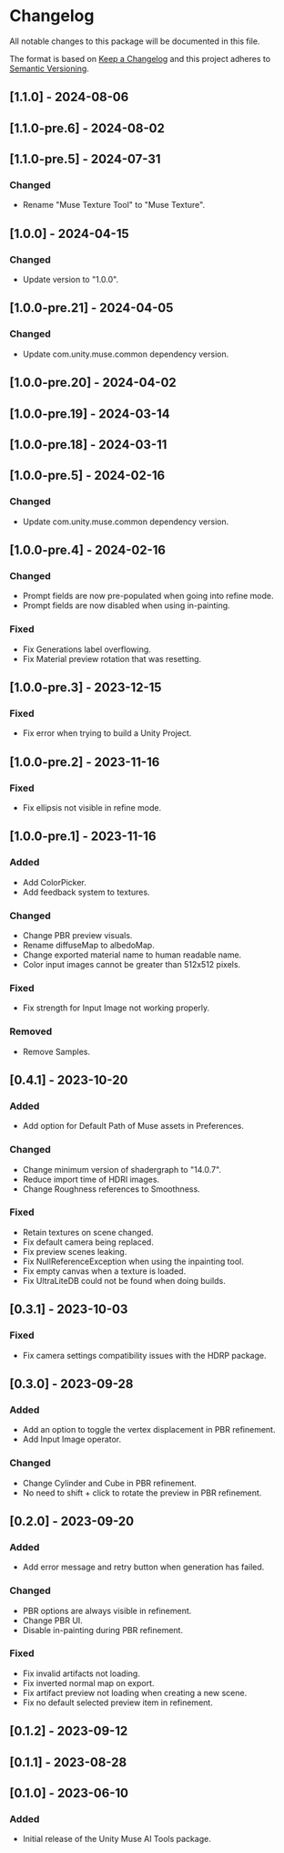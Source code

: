 # Changelog
All notable changes to this package will be documented in this file.

The format is based on [Keep a Changelog](http://keepachangelog.com/en/1.0.0/)
and this project adheres to [Semantic Versioning](http://semver.org/spec/v2.0.0.html).

## [1.1.0] - 2024-08-06

## [1.1.0-pre.6] - 2024-08-02

## [1.1.0-pre.5] - 2024-07-31

### Changed
- Rename "Muse Texture Tool" to "Muse Texture".

## [1.0.0] - 2024-04-15

### Changed

- Update version to "1.0.0".

## [1.0.0-pre.21] - 2024-04-05

### Changed

- Update com.unity.muse.common dependency version.

## [1.0.0-pre.20] - 2024-04-02

## [1.0.0-pre.19] - 2024-03-14

## [1.0.0-pre.18] - 2024-03-11

## [1.0.0-pre.5] - 2024-02-16

### Changed

- Update com.unity.muse.common dependency version.

## [1.0.0-pre.4] - 2024-02-16

### Changed

- Prompt fields are now pre-populated when going into refine mode.
- Prompt fields are now disabled when using in-painting.

### Fixed

- Fix Generations label overflowing.
- Fix Material preview rotation that was resetting.

## [1.0.0-pre.3] - 2023-12-15

### Fixed

- Fix error when trying to build a Unity Project.

## [1.0.0-pre.2] - 2023-11-16

### Fixed

- Fix ellipsis not visible in refine mode.

## [1.0.0-pre.1] - 2023-11-16

### Added

- Add ColorPicker.
- Add feedback system to textures.

### Changed

- Change PBR preview visuals.
- Rename diffuseMap to albedoMap.
- Change exported material name to human readable name.
- Color input images cannot be greater than 512x512 pixels.

### Fixed

- Fix strength for Input Image not working properly.

### Removed

- Remove Samples.

## [0.4.1] - 2023-10-20

### Added

- Add option for Default Path of Muse assets in Preferences.

### Changed

- Change minimum version of shadergraph to "14.0.7".
- Reduce import time of HDRI images.
- Change Roughness references to Smoothness.

### Fixed

- Retain textures on scene changed.
- Fix default camera being replaced.
- Fix preview scenes leaking.
- Fix NullReferenceException when using the inpainting tool.
- Fix empty canvas when a texture is loaded.
- Fix UltraLiteDB could not be found when doing builds.

## [0.3.1] - 2023-10-03

### Fixed

- Fix camera settings compatibility issues with the HDRP package.

## [0.3.0] - 2023-09-28

### Added

- Add an option to toggle the vertex displacement in PBR refinement.
- Add Input Image operator.

### Changed

- Change Cylinder and Cube in PBR refinement.
- No need to shift + click to rotate the preview in PBR refinement.

## [0.2.0] - 2023-09-20

### Added

- Add error message and retry button when generation has failed.

### Changed

- PBR options are always visible in refinement.
- Change PBR UI.
- Disable in-painting during PBR refinement.

### Fixed

- Fix invalid artifacts not loading.
- Fix inverted normal map on export.
- Fix artifact preview not loading when creating a new scene.
- Fix no default selected preview item in refinement.

## [0.1.2] - 2023-09-12

## [0.1.1] - 2023-08-28

## [0.1.0] - 2023-06-10

### Added

- Initial release of the Unity Muse AI Tools package.
